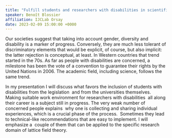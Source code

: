 ```yaml
---
title: "Fulfill students and researchers with disabilities in scientific fields: a lucid hope"
speaker: Benoît Blossier
affiliation: IJCLab Orsay
date: 2023-02-09 15:00:00 +0000
---
```

Our societies suggest that taking into account gender, diversity and disability is a marker of progress.
Conversely, they are much less tolerant of discriminatory elements that would be explicit, of course,
but also implicit: the latter rejection is conceptual, at least. In Western countries that trend started
in the 70s. As far as people with disabilities are concerned, a milestone has been the vote of a
convention to guarantee their rights by the United Nations in 2006. The academic field, including
science, follows the same trend.

In my presentation I will discuss what favors the inclusion of students with disabilities from the legislation 
and from the universities themselves. Making suitable work environment for researchers with disabilities 
all along their career is a subject still in progress. The very weak number of concerned people explains 
why one is collecting and sharing individual experiences, which is a crucial phase of the process. 
Sometimes they lead to technical-like recommendations that are easy to implement. I will emphasize a 
couple of them that can be applied to the specific research domain of lattice field theory.
